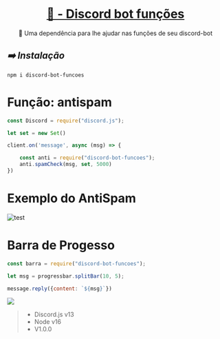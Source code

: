 <h1 align="center">
    <a href="https://pt-br.reactjs.org/">🔨 - Discord bot funções</a>
</h1>
<p align="center">🚀 Uma dependência para lhe ajudar nas funções de seu discord-bot</p>

## *➡️ Instalação*
```
npm i discord-bot-funcoes
```

# Função: antispam

```js
const Discord = require("discord.js");

let set = new Set()

client.on('message', async (msg) => {

    const anti = require("discord-bot-funcoes");
    anti.spamCheck(msg, set, 5000)
})
```
# Exemplo do AntiSpam
![test](https://cdn.discordapp.com/attachments/1003328552827093202/1007981814310256681/20220813_085910.jpg)







# Barra de Progesso

```js
const barra = require("discord-bot-funcoes");

let msg = progressbar.splitBar(10, 5);

message.reply({content: `${msg}`})

```

![](https://cdn.discordapp.com/attachments/1004844463090311211/1007987009903673524/20220813_092006.jpg)

> * Discord.js v13
> * Node v16
> * V1.0.0
